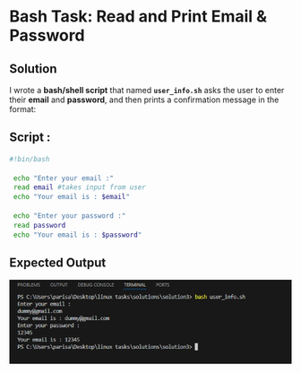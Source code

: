 # Bash Task: Read and Print Email & Password

## Solution
I wrote a **bash/shell script** that named **`user_info.sh`** asks the user to enter their **email** and **password**, and then prints a confirmation message in the format:

   ## Script :

   ```bash
   #!bin/bash

    echo "Enter your email :"
    read email #takes input from user
    echo "Your email is : $email"

    echo "Enter your password :"
    read password
    echo "Your email is : $password"

   ```



## Expected Output

![script output](Capture2.PNG)
